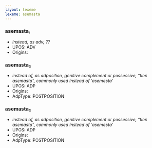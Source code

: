 ```yaml
---
layout: lexeme
lexeme: asemasta
---
```


###  asemasta₁

* _instead, as adv, ??_
* UPOS:  ADV
* Origins: 


###  asemasta₂

* _instead of, as adposition, genitive complement or possessive, “tien asemasta“, commonly used instead of 'asemesta'_
* UPOS:  ADP
* Origins: 
* AdpType:  POSTPOSITION


###  asemasta₂

* _instead of, as adposition, genitive complement or possessive, “tien asemasta”, commonly used instead of 'asemesta'_
* UPOS:  ADP
* Origins: 
* AdpType:  POSTPOSITION

